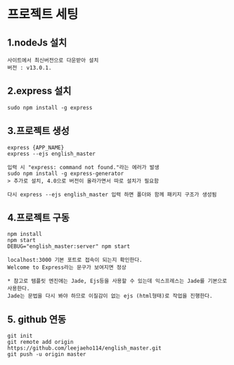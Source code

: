# 프로젝트 세팅

## 1.nodeJs 설치
    사이트에서 최신버전으로 다운받아 설치
    버전 : v13.0.1.
    
## 2.express 설치
    sudo npm install -g express
   
## 3.프로젝트 생성    
    express {APP_NAME}
    express --ejs english_master
    
    입력 시 "express: command not found."라는 에러가 발생 
    sudo npm install -g express-generator
    > 추가로 설치, 4.0으로 버전이 올라가면서 따로 설치가 필요함
    
    다시 express --ejs english_master 입력 하면 폴더와 함께 패키지 구조가 생성됨
    
## 4.프로젝트 구동
    npm install
    npm start
    DEBUG="english_master:server" npm start
    
    localhost:3000 기본 포트로 접속이 되는지 확인한다.
    Welcome to Express라는 문구가 보여지면 정상
    
    * 참고로 템플릿 엔진에는 Jade, Ejs등을 사용할 수 있는데 익스프레스는 Jade를 기본으로 사용한다.
    Jade는 문법을 다시 봐야 하므로 이질감이 없는 ejs (html형태)로 작업을 진행한다.
    
## 5. github 연동
    git init
    git remote add origin https://github.com/leejaeho114/english_master.git
    git push -u origin master
   
        
